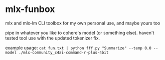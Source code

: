 # mlx-funbox
mlx and mlx-lm CLI toolbox for my own personal use, and maybe yours too

pipe in whatever you like to cohere's model (or something else). haven't tested tool use with the updated tokenizer fix.

example usage: ```cat fun.txt | python fff.py "Summarize" --temp 0.0 --model ./mlx-community_c4ai-command-r-plus-4bit```
